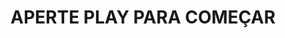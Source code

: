 <h1>APERTE PLAY PARA COMEÇAR
<imag src="https://freepik.com//uma-pintura-de-montanha.png"width="100px" >
